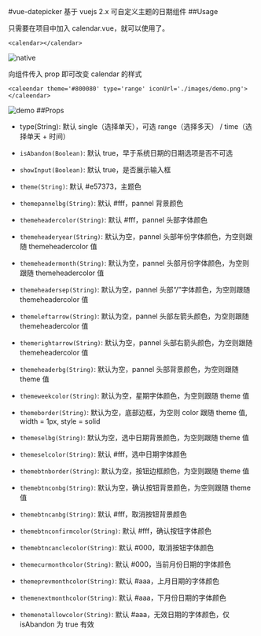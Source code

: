 #vue-datepicker
基于 vuejs 2.x 可自定义主题的日期组件
##Usage

只需要在项目中加入 calendar.vue，就可以使用了。


```
<calendar></calendar>
```

![native][1]

向组件传入 prop 即可改变 calendar 的样式

```
<caleendar theme='#800080' type='range' iconUrl='./images/demo.png'></caleendar>
```
![demo][2]
##Props
* type(String): 默认 single（选择单天），可选 range（选择多天） / time（选择单天 + 时间）

* `isAbandon(Boolean)`: 默认 true，早于系统日期的日期选项是否不可选

* `showInput(Boolean)`: 默认 true，是否展示输入框

* `theme(String)`: 默认 #e57373，主题色

* `themepannelbg(String)`: 默认 #fff，pannel 背景颜色

* `themeheadercolor(String)`: 默认 #fff，pannel 头部字体颜色

* `themeheaderyear(String)`: 默认为空，pannel 头部年份字体颜色，为空则跟随 themeheadercolor 值

* `themeheadermonth(String)`: 默认为空，pannel 头部月份字体颜色，为空则跟随 themeheadercolor 值

* `themeheadersep(String)`: 默认为空，pannel 头部“/”字体颜色，为空则跟随 themeheadercolor 值

* `themeleftarrow(String)`: 默认为空，pannel 头部左箭头颜色，为空则跟随 themeheadercolor 值

* `themerightarrow(String)`: 默认为空，pannel 头部右箭头颜色，为空则跟随 themeheadercolor 值

* `themeheaderbg(String)`: 默认为空，pannel 头部背景颜色，为空则跟随 theme 值

* `themeweekcolor(String)`: 默认为空，星期字体颜色，为空则跟随 theme 值

* `themeborder(String)`: 默认为空，底部边框，为空则 color 跟随 theme 值, width = 1px, style = solid

* `themeselbg(String)`: 默认为空，选中日期背景颜色，为空则跟随 theme 值

* `themeselcolor(String)`: 默认 #fff，选中日期字体颜色

* `themebtnborder(String)`: 默认为空，按钮边框颜色，为空则跟随 theme 值

* `themebtnconbg(String)`: 默认为空，确认按钮背景颜色，为空则跟随 theme 值

* `themebtncanbg(String)`: 默认 #fff，取消按钮背景颜色

* `themebtnconfirmcolor(String)`: 默认 #fff，确认按钮字体颜色

* `themebtncanclecolor(String)`: 默认 #000，取消按钮字体颜色

* `themecurmonthcolor(String)`: 默认 #000，当前月份日期的字体颜色

* `themeprevmonthcolor(String)`: 默认 #aaa，上月日期的字体颜色

* `themenextmonthcolor(String)`: 默认 #aaa，下月份日期的字体颜色

* `themenotallowcolor(String)`: 默认 #aaa，无效日期的字体颜色，仅 isAbandon 为 true 有效

[1]: https://github.com/lerhxx/vue-datepicker/blob/master/images/native.png
[2]: https://github.com/lerhxx/vue-datepicker/blob/master/images/demo.png

